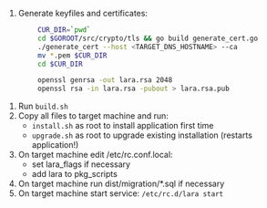 1. Generate keyfiles and certificates:
```bash
        CUR_DIR=`pwd`
    	cd $GOROOT/src/crypto/tls && go build generate_cert.go
    	./generate_cert --host <TARGET_DNS_HOSTNAME> --ca
    	mv *.pem $CUR_DIR
    	cd $CUR_DIR

    	openssl genrsa -out lara.rsa 2048
    	openssl rsa -in lara.rsa -pubout > lara.rsa.pub
```
1. Run `build.sh`
1. Copy all files to target machine and run:
    * `install.sh` as root to install application first time
    * `upgrade.sh` as root to upgrade existing installation (restarts application!)
1. On target machine edit /etc/rc.conf.local:
    * set lara_flags if necessary
    * add lara to pkg_scripts
1. On target machine run dist/migration/*.sql if necessary
1. On target machine start service: `/etc/rc.d/lara start`
